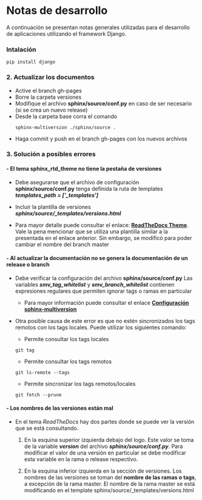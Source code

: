 # Notas de desarrollo

A continuación se presentan notas generales utilizadas para el desarrollo de aplicaciones utilizando el framework Django.

### Intalación
```console
pip install django
```

### 2. Actualizar los documentos

* Active el branch gh-pages
* Borre la carpeta versiones
* Modifique el archivo **sphinx/source/conf.py** en caso de ser necesario (si se crea un nuevo release)
* Desde la carpeta base corra el comando 
    ```console
    sphinx-multiversion ./sphinx/source .
    ```
* Haga commit y push en el branch gh-pages con los nuevos archivos

### 3. Solución a posibles errores

#### - El tema sphinx_rtd_theme no tiene la pestaña de versiones

* Debe asegurarse que el archivo de configuración **sphinx/source/conf.py** tenga definida la ruta de templates ***templates_path = ['_templates']***

* Incluir la plantilla de versiones ***sphinx/source/_templates/versions.html***

* Para mayor detalle puede consultar el enlace: [**ReadTheDocs Theme**](https://holzhaus.github.io/sphinx-multiversion/master/templates.html#readthedocs-theme). Vale la pena mencionar que se utiliza una plantilla similar a la presentada en el enlace anterior. Sin embargo, se modificó para poder cambiar el nombre del branch master

#### - Al actualizar la documentación no se genera la documentación de un release o branch

* Debe verificar la configuración del archivo **sphinx/source/conf.py**
    Las variables ***smv_tag_whitelist*** y ***smv_branch_whitelist*** contienen expresiones regulares que permiten ignorar tags o ramas en particular
	* Para mayor información puede consultar el enlace [**Configuración sphinx-multiversion**](https://holzhaus.github.io/sphinx-multiversion/master/configuration.html)

* Otra posible causa de este error es que no estén sincronizados los tags remotos con los tags locales. Puede utilizar los siguientes comando:
	* Permite consultar los tags locales
	```console
	git tag
	```

	* Permite consultar los tags remotos
	```console
	git ls-remote --tags
	```

	* Permite sincronizar los tags remotos/locales
	```console
	git fetch --prune
	```
         
#### - Los nombres de las versiones están mal
    
* En el tema *ReadTheDocs* hay dos partes donde se puede ver la versión que se está consultando.
    
    1. En la esquina superior izquierda debajo del logo. Este valor se toma de la variable ***version*** del archivo ***sphinx/source/conf.py***. Para modificar el valor de una versión en particular se debe modificar esta variable en la rama o release respectivo.

    2. En la esquina inferior izquierda en la sección de versiones. Los nombres de las versiones se toman del **nombre de las ramas o tags**, a excepción de la rama master. El nombre de la rama master se está modificando en el template sphinx/source/_templates/versions.html
